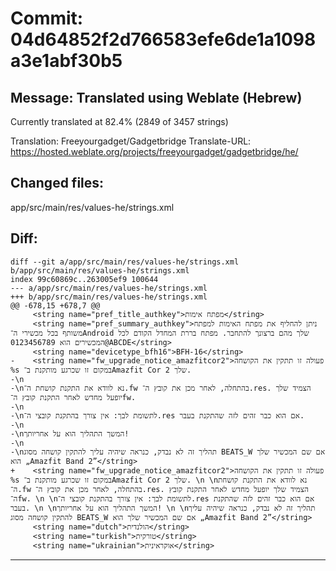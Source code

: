 # Commit: 04d64852f2d766583efe6de1a1098a3e1abf30b5
## Message: Translated using Weblate (Hebrew)

Currently translated at 82.4% (2849 of 3457 strings)

Translation: Freeyourgadget/Gadgetbridge
Translate-URL: https://hosted.weblate.org/projects/freeyourgadget/gadgetbridge/he/
## Changed files:
app/src/main/res/values-he/strings.xml

## Diff:
```
diff --git a/app/src/main/res/values-he/strings.xml b/app/src/main/res/values-he/strings.xml
index 99c60869c..263005ef9 100644
--- a/app/src/main/res/values-he/strings.xml
+++ b/app/src/main/res/values-he/strings.xml
@@ -678,15 +678,7 @@
     <string name="pref_title_authkey">מפתח אימות</string>
     <string name="pref_summary_authkey">ניתן להחליף את מפתח האימות למפתח משותף בכל מכשירי ה־Android שלך מהם ברצונך להתחבר. מפתח בררת המחדל הקודם לכל המכשירים הוא 0123456789@ABCDE</string>
     <string name="devicetype_bfh16">BFH-16</string>
-    <string name="fw_upgrade_notice_amazfitcor2">פעולה זו תתקין את הקושחה %s במקום זו שכרגע מותקנת ב־Amazfit Cor 2 שלך.
-\n
-\nנא לוודא את התקנת קושחת ה־‎.fw בהתחלה, לאחר מכן את קובץ ה־‎.res. הצמיד שלך יופעל מחדש לאחר התקנת קובץ ה־fw.
-\n
-\nלתשומת לבך: אין צורך בהתקנת קובצי ה־‎.res אם הוא כבר זהים לזה שהתקנת בעבר.
-\n
-\nהמשך התהליך הוא על אחריותך!
-\n
-\nתהליך זה לא נבדק, כנראה שיהיה עליך להתקין קושחה מסוג BEATS_W אם שם המכשיר שלך הוא „Amazfit Band 2”</string>
+    <string name="fw_upgrade_notice_amazfitcor2">פעולה זו תתקין את הקושחה %s במקום זו שכרגע מותקנת ב־Amazfit Cor 2 שלך. \n \nנא לוודא את התקנת קושחת ה־‎.fw בהתחלה, לאחר מכן את קובץ ה־‎.res. הצמיד שלך יופעל מחדש לאחר התקנת קובץ ה־fw. \n \nלתשומת לבך: אין צורך בהתקנת קובצי ה־‎.res אם הוא כבר זהים לזה שהתקנת בעבר. \n \nהמשך התהליך הוא על אחריותך! \n \nתהליך זה לא נבדק, כנראה שיהיה עליך להתקין קושחה מסוג BEATS_W אם שם המכשיר שלך הוא „Amazfit Band 2”</string>
     <string name="dutch">הולנדית</string>
     <string name="turkish">טורקית</string>
     <string name="ukrainian">אוקראינית</string>
```
-----------------------------------
